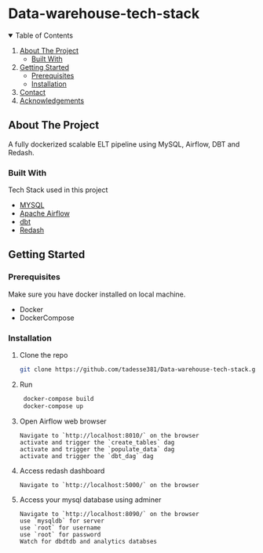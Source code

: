 # Data-warehouse-tech-stack
<!-- TABLE OF CONTENTS -->
<details open="open">
  <summary>Table of Contents</summary>
  <ol>
    <li>
      <a href="#about-the-project">About The Project</a>
      <ul>
        <li><a href="#built-with">Built With</a></li>
      </ul>
    </li>
    <li>
      <a href="#getting-started">Getting Started</a>
      <ul>
        <li><a href="#prerequisites">Prerequisites</a></li>
        <li><a href="#installation">Installation</a></li>
      </ul>
    </li>
    <li><a href="#contact">Contact</a></li>
    <li><a href="#acknowledgements">Acknowledgements</a></li>
  </ol>
</details>



<!-- ABOUT THE PROJECT -->
## About The Project


A fully dockerized scalable ELT pipeline using MySQL, Airflow, DBT and Redash.


### Built With

Tech Stack used in this project
* [MYSQL](https://mysql.com)
* [Apache Airflow](https://airflow.apache.org/)
* [dbt](https://www.getdbt.com/)
* [Redash](https://redash.io/)


<!-- GETTING STARTED -->
## Getting Started

### Prerequisites

Make sure you have docker installed on local machine.
* Docker
* DockerCompose
  
### Installation

1. Clone the repo
   ```sh
   git clone https://github.com/tadesse381/Data-warehouse-tech-stack.git
   ```
2. Run
   ```sh
    docker-compose build
    docker-compose up
   ```
3. Open Airflow web browser
   ```JS
   Navigate to `http://localhost:8010/` on the browser
   activate and trigger the `create_tables` dag
   activate and trigger the `populate_data` dag
   activate and trigger the `dbt_dag` dag
   ```
4. Access redash dashboard
   ```JS
   Navigate to `http://localhost:5000/` on the browser
   ```
5. Access your mysql database using adminer
   ```JS
   Navigate to `http://localhost:8090/` on the browser
   use `mysqldb` for server
   use `root` for username
   use `root` for password
   Watch for dbdtdb and analytics databses
   ```
